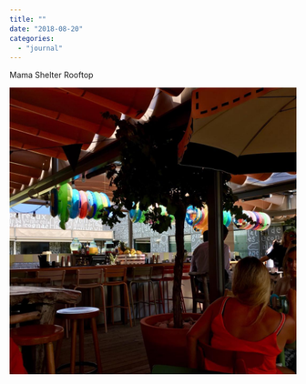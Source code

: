 ```yaml
---
title: ""
date: "2018-08-20"
categories: 
  - "journal"
---
```


Mama Shelter Rooftop

![](images/8d2c24c0a1.jpg)
